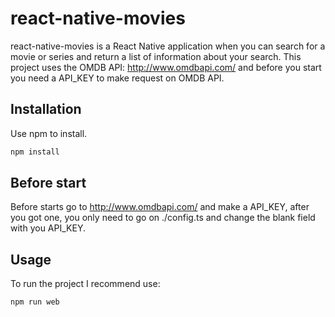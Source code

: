 # react-native-movies

react-native-movies is a React Native application when you can search for a movie or series and return a list of information about  your search. This project uses the OMDB API: http://www.omdbapi.com/ and before you start you need a API_KEY to make request on OMDB API.

## Installation

Use npm to install.

```bash
npm install
```

## Before start

Before starts go to http://www.omdbapi.com/ and make a API_KEY, after you got one, you only need to go on ./config.ts and change the blank field with you API_KEY.


## Usage

To run the project I recommend use:

```bash
npm run web
```
